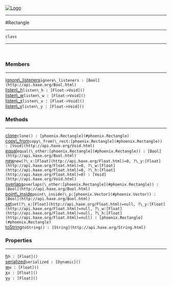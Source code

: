 
[![Logo](../../images/logo.png)](../../api/index.html)

---



#Rectangle



---

`class`
<span class="meta">

</span>


---

&nbsp;
&nbsp;

<h3>Members</h3> <hr/><span class="member apipage">
            <a name="ignore_listeners"><a class="lift" href="#ignore_listeners">ignore\_listeners</a></a><code class="signature apipage">ignore\_listeners : [Bool](http://api.haxe.org/Bool.html)</code><br/></span>
        <span class="small_desc_flat"></span><span class="member apipage">
            <a name="listen_h"><a class="lift" href="#listen_h">listen\_h</a></a><code class="signature apipage">listen\_h : [Float-&gt;Void]()</code><br/></span>
        <span class="small_desc_flat"></span><span class="member apipage">
            <a name="listen_w"><a class="lift" href="#listen_w">listen\_w</a></a><code class="signature apipage">listen\_w : [Float-&gt;Void]()</code><br/></span>
        <span class="small_desc_flat"></span><span class="member apipage">
            <a name="listen_x"><a class="lift" href="#listen_x">listen\_x</a></a><code class="signature apipage">listen\_x : [Float-&gt;Void]()</code><br/></span>
        <span class="small_desc_flat"></span><span class="member apipage">
            <a name="listen_y"><a class="lift" href="#listen_y">listen\_y</a></a><code class="signature apipage">listen\_y : [Float-&gt;Void]()</code><br/></span>
        <span class="small_desc_flat"></span>

<h3>Methods</h3> <hr/><span class="method apipage">
            <a name="clone"><a class="lift" href="#clone">clone</a></a><code class="signature apipage">clone() : [phoenix.Rectangle](#phoenix.Rectangle)</code><br/><span class="small_desc_flat"></span>
        </span>
    <span class="method apipage">
            <a name="copy_from"><a class="lift" href="#copy_from">copy\_from</a></a><code class="signature apipage">copy\_from(\_rect:<span>[phoenix.Rectangle](#phoenix.Rectangle)</span>) : [Void](http://api.haxe.org/Void.html)</code><br/><span class="small_desc_flat"></span>
        </span>
    <span class="method apipage">
            <a name="equal"><a class="lift" href="#equal">equal</a></a><code class="signature apipage">equal(\_other:<span>[phoenix.Rectangle](#phoenix.Rectangle)</span>) : [Bool](http://api.haxe.org/Bool.html)</code><br/><span class="small_desc_flat"></span>
        </span>
    <span class="method apipage">
            <a name="new"><a class="lift" href="#new">new</a></a><code class="signature apipage">new(?\_x:<span>[Float](http://api.haxe.org/Float.html)=0</span>, ?\_y:<span>[Float](http://api.haxe.org/Float.html)=0</span>, ?\_w:<span>[Float](http://api.haxe.org/Float.html)=0</span>, ?\_h:<span>[Float](http://api.haxe.org/Float.html)=0</span>) : [Void](http://api.haxe.org/Void.html)</code><br/><span class="small_desc_flat"></span>
        </span>
    <span class="method apipage">
            <a name="overlaps"><a class="lift" href="#overlaps">overlaps</a></a><code class="signature apipage">overlaps(\_other:<span>[phoenix.Rectangle](#phoenix.Rectangle)</span>) : [Bool](http://api.haxe.org/Bool.html)</code><br/><span class="small_desc_flat"></span>
        </span>
    <span class="method apipage">
            <a name="point_inside"><a class="lift" href="#point_inside">point\_inside</a></a><code class="signature apipage">point\_inside(\_p:<span>[phoenix.Vector](#phoenix.Vector)</span>) : [Bool](http://api.haxe.org/Bool.html)</code><br/><span class="small_desc_flat"></span>
        </span>
    <span class="method apipage">
            <a name="set"><a class="lift" href="#set">set</a></a><code class="signature apipage">set(?\_x:<span>[Float](http://api.haxe.org/Float.html)=null</span>, ?\_y:<span>[Float](http://api.haxe.org/Float.html)=null</span>, ?\_w:<span>[Float](http://api.haxe.org/Float.html)=null</span>, ?\_h:<span>[Float](http://api.haxe.org/Float.html)=null</span>) : [phoenix.Rectangle](#phoenix.Rectangle)</code><br/><span class="small_desc_flat"></span>
        </span>
    <span class="method apipage">
            <a name="toString"><a class="lift" href="#toString">toString</a></a><code class="signature apipage">toString() : [String](http://api.haxe.org/String.html)</code><br/><span class="small_desc_flat"></span>
        </span>
    

<h3>Properties</h3> <hr/><span class="property apipage">
            <a name="h"><a class="lift" href="#h">h</a></a><code class="signature apipage">h : [Float]()</code><br/><span class="small_desc_flat"></span>
        </span><span class="property apipage">
            <a name="serialized"><a class="lift" href="#serialized">serialized</a></a><code class="signature apipage">serialized : [Dynamic]()</code><br/><span class="small_desc_flat"></span>
        </span><span class="property apipage">
            <a name="w"><a class="lift" href="#w">w</a></a><code class="signature apipage">w : [Float]()</code><br/><span class="small_desc_flat"></span>
        </span><span class="property apipage">
            <a name="x"><a class="lift" href="#x">x</a></a><code class="signature apipage">x : [Float]()</code><br/><span class="small_desc_flat"></span>
        </span><span class="property apipage">
            <a name="y"><a class="lift" href="#y">y</a></a><code class="signature apipage">y : [Float]()</code><br/><span class="small_desc_flat"></span>
        </span>

&nbsp;
&nbsp;
&nbsp;